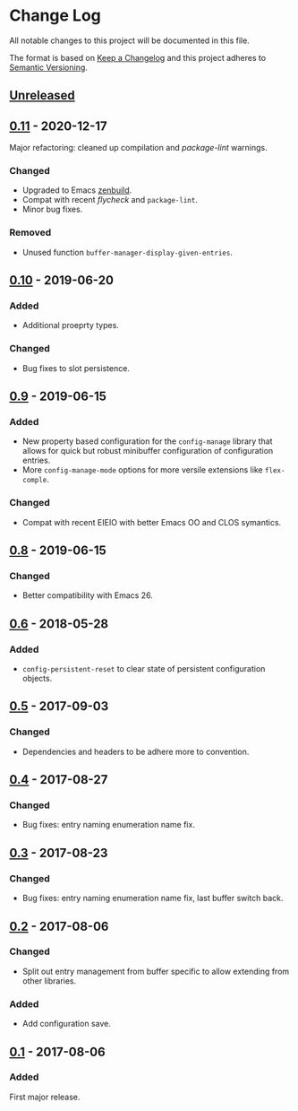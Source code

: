# Change Log

All notable changes to this project will be documented in this file.

The format is based on [Keep a Changelog](http://keepachangelog.com/)
and this project adheres to [Semantic Versioning](http://semver.org/).


## [Unreleased]


## [0.11] - 2020-12-17
Major refactoring: cleaned up compilation and *package-lint* warnings.

### Changed
- Upgraded to Emacs [zenbuild].
- Compat with recent *flycheck* and `package-lint`.
- Minor bug fixes.

### Removed
- Unused function `buffer-manager-display-given-entries`.


## [0.10] - 2019-06-20
### Added
- Additional proeprty types.
### Changed
- Bug fixes to slot persistence.


## [0.9] - 2019-06-15
### Added
- New property based configuration for the `config-manage` library that allows
  for quick but robust minibuffer configuration of configuration entries.
- More `config-manage-mode` options for more versile extensions like
  `flex-comple`.

### Changed
- Compat with recent EIEIO with better Emacs OO and CLOS symantics.


## [0.8] - 2019-06-15
### Changed
- Better compatibility with Emacs 26.


## [0.6] - 2018-05-28
### Added
- `config-persistent-reset` to clear state of persistent configuration objects.


## [0.5] - 2017-09-03
### Changed
- Dependencies and headers to be adhere more to convention.


## [0.4] - 2017-08-27
### Changed
- Bug fixes: entry naming enumeration name fix.


## [0.3] - 2017-08-23
### Changed
- Bug fixes: entry naming enumeration name fix, last buffer switch back.


## [0.2] - 2017-08-06
### Changed
- Split out entry management from buffer specific to allow extending from other
  libraries.

### Added
- Add configuration save.


## [0.1] - 2017-08-06
### Added
First major release.


<!-- links -->
[Unreleased]: https://github.com/plandes/buffer-manage/compare/v0.11...HEAD
[0.11]: https://github.com/plandes/buffer-manage/compare/v0.10...v0.11
[0.10]: https://github.com/plandes/buffer-manage/compare/v0.9...v0.10
[0.9]: https://github.com/plandes/buffer-manage/compare/v0.8...v0.9
[0.8]: https://github.com/plandes/buffer-manage/compare/v0.7...v0.8
[0.7]: https://github.com/plandes/buffer-manage/compare/v0.6...v0.7
[0.6]: https://github.com/plandes/buffer-manage/compare/v0.5...v0.6
[0.5]: https://github.com/plandes/buffer-manage/compare/v0.4...v0.5
[0.4]: https://github.com/plandes/buffer-manage/compare/v0.3...v0.4
[0.3]: https://github.com/plandes/buffer-manage/compare/v0.2...v0.3
[0.2]: https://github.com/plandes/buffer-manage/compare/v0.1...v0.2
[0.1]: https://github.com/plandes/buffer-manage/compare/0c28b86...v0.1

[zenbuild]: https://github.com/plandes/zenbuild
